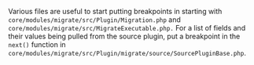 Various files are useful to start putting breakpoints in starting with `core/modules/migrate/src/Plugin/Migration.php` and `core/modules/migrate/src/MigrateExecutable.php.` For a list of fields and their values being pulled from the source plugin, put a breakpoint in the `next()` function in `core/modules/migrate/src/Plugin/migrate/source/SourcePluginBase.php`.
